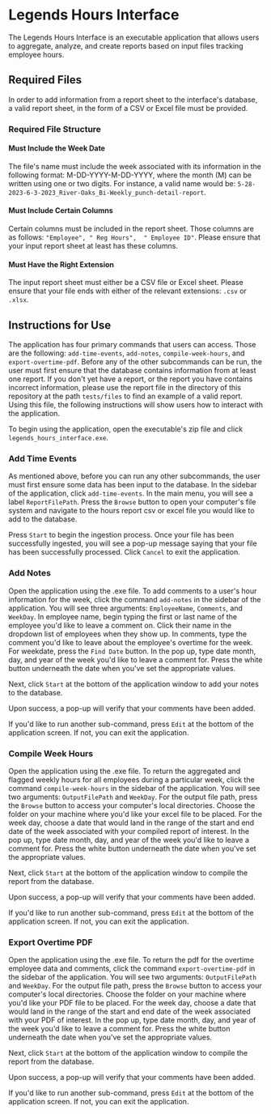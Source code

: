# Legends Hours Interface

The Legends Hours Interface is an executable application that allows users to aggregate, analyze, and create reports based on input files tracking employee hours.

## Required Files
In order to add information from a report sheet to the interface's database, a valid report sheet, in the form of a CSV or Excel file must be provided. 

### Required File Structure

#### Must Include the Week Date
The file's name must include the week associated with its information in the following format: M-DD-YYYY-M-DD-YYYY, where the month (M) can be written using one or two digits.
For instance, a valid name would be: `5-28-2023-6-3-2023_River-Oaks_Bi-Weekly_punch-detail-report`. 

#### Must Include Certain Columns
Certain columns must be included in the report sheet. Those columns are as follows: `"Employee", " Reg Hours",  " Employee ID"`. Please ensure that your input report sheet
at least has these columns.

#### Must Have the Right Extension
The input report sheet must either be a CSV file or Excel sheet. Please ensure that your file ends with either of the relevant extensions: `.csv` or `.xlsx`.

## Instructions for Use

The application has four primary commands that users can access. Those are the following: `add-time-events`, `add-notes`, `compile-week-hours`, and `export-overtime-pdf`.
Before any of the other subcommands can be run, the user must first ensure that the database contains information from at least one report. If you don't yet have a report, 
or the report you have contains incorrect information, please use the report file in the directory of this repository at the path `tests/files` to find an example of a valid report.
Using this file, the following instructions will show users how to interact with the application.

To begin using the application, open the executable's zip file and click `legends_hours_interface.exe`. 

### Add Time Events
As mentioned above, before you can run any other subcommands, the user must first ensure some data has been input to the database. In the sidebar of the application, click
`add-time-events`. In the main menu, you will see a label `ReportFilePath`. Press the `Browse` button to open your computer's file system and navigate to the hours report 
csv or excel file you would like to add to the database.

Press `Start` to begin the ingestion process. Once your file has been successfully ingested, you will see a pop-up message saying that your file has been successfully processed. 
Click `Cancel` to exit the application.

### Add Notes
Open the application using the .exe file. To add comments to a user's hour information for the week, click the command `add-notes` in the sidebar of the application. 
You will see three arguments: `EmployeeName`, `Comments`, and `WeekDay`. In employee name, begin typing the first or last name of the employee you'd like to leave a comment on.
Click their name in the dropdown list of employees when they show up. In comments, type the comment you'd like to leave about the employee's overtime for the week. For weekdate,
press the `Find Date` button. In the pop up, type date month, day, and year of the week you'd like to leave a comment for. Press the white button underneath the date when you've
set the appropriate values.

Next, click `Start` at the bottom of the application window to add your notes to the database.

Upon success, a pop-up will verify that your comments have been added.

If you'd like to run another sub-command, press `Edit` at the bottom of the application screen. If not, you can exit the application.

### Compile Week Hours
Open the application using the .exe file. To return the aggregated and flagged weekly hours for all employees during a particular week, click the command `compile-week-hours` 
in the sidebar of the application. You will see two arguments: `OutputFilePath` and `WeekDay`. For the output file path, press the `Browse` button to access your computer's
local directories. Choose the folder on your machine where you'd like your excel file to be placed. For the week day, choose a date that would land in the range of the start and 
end date of the week associated with your compiled report of interest. In the pop up, type date month, day, and year of the week you'd like to leave a comment for. Press the white button underneath the date when you've
set the appropriate values.

Next, click `Start` at the bottom of the application window to compile the report from the database.

Upon success, a pop-up will verify that your comments have been added.

If you'd like to run another sub-command, press `Edit` at the bottom of the application screen. If not, you can exit the application.

### Export Overtime PDF
Open the application using the .exe file. To return the pdf for the overtime employee data and comments, click the command `export-overtime-pdf` in the sidebar of the application.
You will see two arguments: `OutputFilePath` and `WeekDay`. For the output file path, press the `Browse` button to access your computer's
local directories. Choose the folder on your machine where you'd like your PDF file to be placed. For the week day, choose a date that would land in the range of the start and 
end date of the week associated with your PDF of interest. In the pop up, type date month, day, and year of the week you'd like to leave a comment for. Press the white button underneath the date when you've
set the appropriate values.

Next, click `Start` at the bottom of the application window to compile the report from the database.

Upon success, a pop-up will verify that your comments have been added.

If you'd like to run another sub-command, press `Edit` at the bottom of the application screen. If not, you can exit the application.
